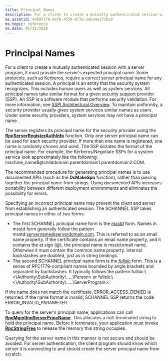 ```yaml
---
title: Principal Names
description: For a client to create a mutually authenticated session with a server program, it must provide the server's expected principal name.
ms.assetid: 4d9977f8-0efb-4559-977e-3eba4e277bc0
ms.topic: reference
ms.date: 05/31/2018
---
```


# Principal Names

For a client to create a mutually authenticated session with a server program, it must provide the server's expected principal name. Some protocols, such as Kerberos, require a correct server principal name for any authenticated session. A principal is an entity that the security system recognizes. This includes human users as well as system services. All principal names take similar format for a given security support provider (SSP). An SSP is a software module that performs security validation. For more information, see [SSPI Architectural Overview](sspi-architectural-overview.md). To maintain uniformity, a security provider usually gives system services similar names as users. Under some security providers, system services may not have a principal name.

The server registers its principal name for the security provider using the [**RpcServerRegisterAuthInfo**](/windows/desktop/api/Rpcdce/nf-rpcdce-rpcserverregisterauthinfo) function. Only one server principal name can be used for each security provider. If more than one name is registered, one name is randomly chosen and used. The SSP dictates the format of the principal name. For example, the Kerberos/Negotiate SSPs for a system service look approximately like the following: machine\_name$@childdomain.parentdomain1.parentdomain2.COM.

The recommended procedure for generating principal names is to use documented APIs (such as the **DsMakeSpn** function), rather than piecing together the principal name from strings. Using documented APIs increases portability between different deployment environments and eliminates the possibility for errors.

Specifying an incorrect principal name may prevent the client and server from establishing an authenticated session. The SCHANNEL SSP takes principal names in either of two forms:

-   The first SCHANNEL principal name form is the [*msstd*](m-glos.md) form. Names in msstd form generally follow the pattern msstd:servername@serverdomain.com. This is referred to as an email name property. If the certificate contains an email name property, and it contains the at sign (@), the principal name is msstd:email name. Otherwise it must contain the common name property. Internal backslashes are doubled, just as in string bindings.
-   The second SCHANNEL principal name form is the [*fullsic*](f-glos.md) form. This is a series of RFC1779-compliant names bounded by angle brackets and separated by backslashes. It typically follows the pattern fullsic:\\<\\Authority\\SubAuthority\\.....\\Person> or fullsic:\\<\\Authority\\SubAuthority\\.....\\ServerProgram>.

If the name does not match the certificate, ERROR\_ACCESS\_DENIED is returned. If the name format is invalid, SCHANNEL SSP returns the code ERROR\_INVALID\_PARAMETER.

To query for the server's principal name, applications can call [**RpcMgmtInqServerPrincName**](/windows/desktop/api/Rpcdce/nf-rpcdce-rpcmgmtinqserverprincname). This allocates a null-terminated string to hold the principal name. Before it terminates, your application must invoke [**RpcStringFree**](/windows/desktop/api/Rpcdce/nf-rpcdce-rpcstringfree) to release the memory this string occupies.

Querying for the server name in this manner is not secure and should be avoided. For server authentication, the client program should know which server it is connecting to and should create the server principal name from scratch.

 

 




